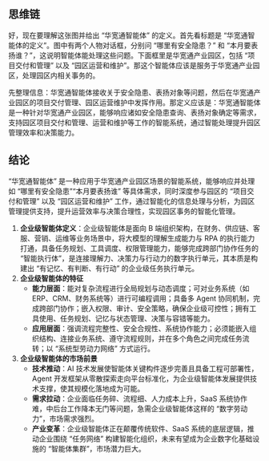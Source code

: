## 思维链

好，现在要理解这张图并给出 “华宽通智能体” 的定义。首先看标题是 “华宽通智能体的定义”。图中有两个人物对话框，分别问 “哪里有安全隐患？” 和 “本月要表扬谁？”，这说明智能体能处理这些问题。下面框里是华宽通产业园区，包括 “项目交付和管理” 以及 “园区运营和维护”。那这个智能体应该是服务于华宽通产业园区，处理园区内相关事务的。

先整理信息：华宽通智能体接收关于安全隐患、表扬对象等问题，然后在华宽通产业园区的项目交付管理、园区运营维护中发挥作用。那定义应该是：华宽通智能体是一种针对华宽通产业园区，能够响应诸如安全隐患查询、表扬对象确定等需求，支持园区项目交付和管理、运营和维护等工作的智能系统，通过智能处理提升园区管理效率和决策能力。

## 结论

“华宽通智能体” 是一种应用于华宽通产业园区场景的智能系统，能够响应并处理如 “哪里有安全隐患”“本月要表扬谁” 等具体需求，同时深度参与园区的 “项目交付和管理” 以及 “园区运营和维护” 工作，通过智能化的信息处理与分析，为园区管理提供支持，提升运营效率与决策合理性，实现园区事务的智能化管理。



1. **企业级智能体定义**：企业级智能体是面向 B 端组织架构，在财务、供应链、客服、营销、运维等业务场景中，将大模型的理解生成能力与 RPA 的执行能力打通，具备任务规划、工具调度、权限管理能力，能够完成跨部门协作任务的 “智能执行体”，是连接理解力、决策力与行动力的数字执行单元，其本质是构建出 “有记忆、有判断、有行动” 的企业级任务执行单元。
2. **企业级智能体的特征**
   * **能力层面**：能对复杂流程进行全局规划与动态调度；可对业务系统（如 ERP、CRM、财务系统等）进行可编程调用；具备多 Agent 协同机制，完成跨部门协作；嵌入权限、审计、安全策略，确保企业级可控性；拥有工具使用、任务规划、记忆与状态管理、决策与容错等能力。
   * **应用层面**：强调流程完整性、安全合规性、系统协作能力；必须能嵌入组织结构、连接业务系统、遵守流程规则，并在多个角色之间完成任务流转；以 “系统型劳动力网络” 方式运行。
3. **企业级智能体的市场前景**
   * **技术推动**：AI 技术发展使智能体关键构件逐步完善且具备工程可部署性，Agent 开发框架从零散探索走向平台标准化，为企业级智能体发展提供技术支撑，使其规模化落地成为可能。
   * **需求拉动**：企业面临任务碎、流程细、人力成本上升，SaaS 系统协作难，中后台工作降本无门等问题，急需企业级智能体这样的 “数字劳动力”，市场需求强烈。
   * **产业变革**：企业级智能体正在颠覆传统软件、SaaS 系统的底层逻辑，推动企业围绕 “任务网络” 构建智能化组织，未来有望成为企业数字化基础设施的 “智能体集群”，市场潜力巨大。
